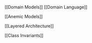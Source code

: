 [[Domain Models]]
[[Domain Language]]


[[Anemic Models]]

[[Layered Architecture]]

[[Class Invariants]]
